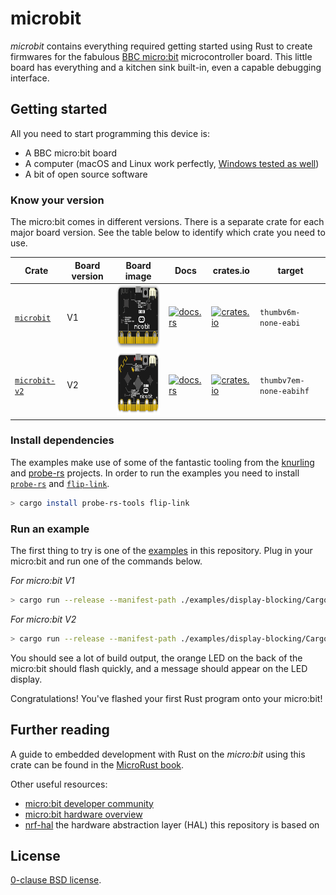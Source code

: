 # microbit

_microbit_ contains everything required getting started using Rust to create firmwares for the fabulous
[BBC micro:bit](https://microbit.org) microcontroller board. This little board has everything and a kitchen sink built-in,
even a capable debugging interface.

## Getting started

All you need to start programming this device is:

* A BBC micro:bit board
* A computer (macOS and Linux work perfectly, [Windows tested as well](http://flames-of-code.netlify.com/blog/rust-microbit-windows/))
* A bit of open source software

### Know your version

The micro:bit comes in different versions. There is a separate crate for each major board version. See the table below to identify
which crate you need to use.

| Crate                          | Board version | Board image | Docs | crates.io | target |
| ------------------------------ | ------------- | ----------- | ---- | --------- | ------ |
| [`microbit`](./microbit)       | V1 | [<img src="https://github.com/microbit-foundation/microbit-svg/raw/master/microbit-drawing-back-1-5.png" width="124px" height="100px">](https://github.com/microbit-foundation/microbit-svg/blob/master/microbit-drawing-back-1-5.png) | [![docs.rs](https://docs.rs/microbit/badge.svg)](https://docs.rs/microbit) | [![crates.io](https://img.shields.io/crates/d/microbit.svg)](https://crates.io/crates/microbit) | `thumbv6m-none-eabi` |
| [`microbit-v2`](./microbit-v2) | V2 | [<img src="https://github.com/microbit-foundation/microbit-svg/raw/master/microbit-drawing-back-2.png" width="124px" height="100px">](https://github.com/microbit-foundation/microbit-svg/blob/master/microbit-drawing-back-2.png) | [![docs.rs](https://docs.rs/microbit-v2/badge.svg)](https://docs.rs/microbit-v2) | [![crates.io](https://img.shields.io/crates/d/microbit-v2.svg)](https://crates.io/crates/microbit-v2) | `thumbv7em-none-eabihf` |

### Install dependencies

The examples make use of some of the fantastic tooling from the [knurling](https://knurling.ferrous-systems.com/) and [probe-rs](https://probe.rs/) projects.
In order to run the examples you need to install [`probe-rs`](https://probe.rs/docs/getting-started/installation)
and [`flip-link`](https://github.com/knurling-rs/flip-link#installation).

```bash
> cargo install probe-rs-tools flip-link
```

### Run an example

The first thing to try is one of the [examples](./examples) in this repository. Plug in your micro:bit and
run one of the commands below.

*For micro:bit V1*
```bash
> cargo run --release --manifest-path ./examples/display-blocking/Cargo.toml --features v1 --target thumbv6m-none-eabi
```

*For micro:bit V2*
```bash
> cargo run --release --manifest-path ./examples/display-blocking/Cargo.toml --features v2 --target thumbv7em-none-eabihf
```

You should see a lot of build output, the orange LED on the back of the micro:bit should flash quickly, and
a message should appear on the LED display.

Congratulations! You've flashed your first Rust program onto your micro:bit!

## Further reading

A guide to embedded development with Rust on the _micro:bit_ using this crate can be found in the [MicroRust book](https://droogmic.github.io/microrust/).

Other useful resources:
- [micro:bit developer community](https://tech.microbit.org)
- [micro:bit hardware overview](https://tech.microbit.org/hardware/)
- [nrf-hal](https://github.com/nrf-rs/nrf-hal#readme) the hardware abstraction layer (HAL) this repository is based on

## License

[0-clause BSD license](LICENSE-0BSD.txt).
